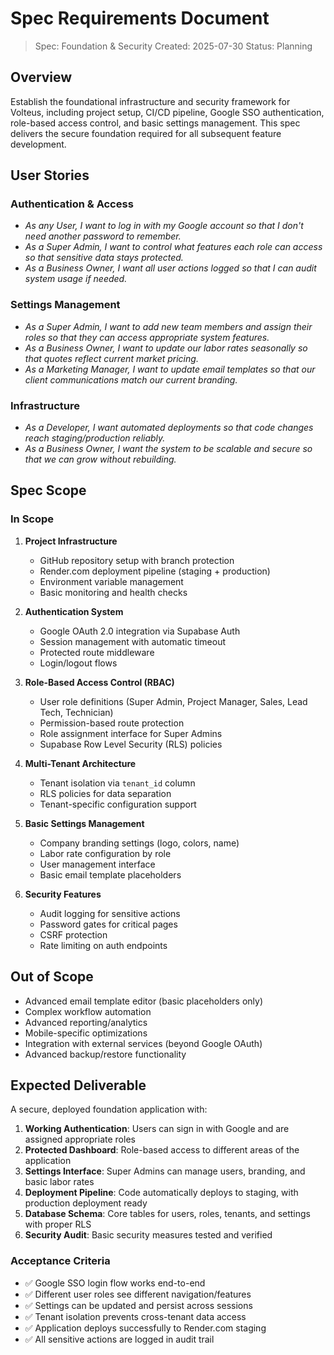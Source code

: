 # Spec Requirements Document

> Spec: Foundation & Security
> Created: 2025-07-30
> Status: Planning

## Overview

Establish the foundational infrastructure and security framework for Volteus, including project setup, CI/CD pipeline, Google SSO authentication, role-based access control, and basic settings management. This spec delivers the secure foundation required for all subsequent feature development.

## User Stories

### Authentication & Access
- *As any User, I want to log in with my Google account so that I don't need another password to remember.*
- *As a Super Admin, I want to control what features each role can access so that sensitive data stays protected.*
- *As a Business Owner, I want all user actions logged so that I can audit system usage if needed.*

### Settings Management
- *As a Super Admin, I want to add new team members and assign their roles so that they can access appropriate system features.*
- *As a Business Owner, I want to update our labor rates seasonally so that quotes reflect current market pricing.*
- *As a Marketing Manager, I want to update email templates so that our client communications match our current branding.*

### Infrastructure
- *As a Developer, I want automated deployments so that code changes reach staging/production reliably.*
- *As a Business Owner, I want the system to be scalable and secure so that we can grow without rebuilding.*

## Spec Scope

### In Scope
1. **Project Infrastructure**
   - GitHub repository setup with branch protection
   - Render.com deployment pipeline (staging + production)
   - Environment variable management
   - Basic monitoring and health checks

2. **Authentication System**
   - Google OAuth 2.0 integration via Supabase Auth
   - Session management with automatic timeout
   - Protected route middleware
   - Login/logout flows

3. **Role-Based Access Control (RBAC)**
   - User role definitions (Super Admin, Project Manager, Sales, Lead Tech, Technician)
   - Permission-based route protection
   - Role assignment interface for Super Admins
   - Supabase Row Level Security (RLS) policies

4. **Multi-Tenant Architecture**
   - Tenant isolation via `tenant_id` column
   - RLS policies for data separation
   - Tenant-specific configuration support

5. **Basic Settings Management**
   - Company branding settings (logo, colors, name)
   - Labor rate configuration by role
   - User management interface
   - Basic email template placeholders

6. **Security Features**
   - Audit logging for sensitive actions
   - Password gates for critical pages
   - CSRF protection
   - Rate limiting on auth endpoints

## Out of Scope

- Advanced email template editor (basic placeholders only)
- Complex workflow automation
- Advanced reporting/analytics
- Mobile-specific optimizations
- Integration with external services (beyond Google OAuth)
- Advanced backup/restore functionality

## Expected Deliverable

A secure, deployed foundation application with:

1. **Working Authentication**: Users can sign in with Google and are assigned appropriate roles
2. **Protected Dashboard**: Role-based access to different areas of the application
3. **Settings Interface**: Super Admins can manage users, branding, and basic labor rates
4. **Deployment Pipeline**: Code automatically deploys to staging, with production deployment ready
5. **Database Schema**: Core tables for users, roles, tenants, and settings with proper RLS
6. **Security Audit**: Basic security measures tested and verified

### Acceptance Criteria
- ✅ Google SSO login flow works end-to-end
- ✅ Different user roles see different navigation/features
- ✅ Settings can be updated and persist across sessions
- ✅ Tenant isolation prevents cross-tenant data access
- ✅ Application deploys successfully to Render.com staging
- ✅ All sensitive actions are logged in audit trail